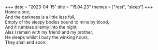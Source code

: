 +++
date = "2023-04-15"
title = "15.04.23"
themes = ["rest", "sleep"]
+++
Home alone,  
And the darkness is a little less full,  
Empty of the sleepy bodies bound to mine by blood,  
And it rumbles silently into the night,  
Alas I remain with my friend and my brother,  
He sleeps whilst I busy the winking hours,  
They shall end soon.
